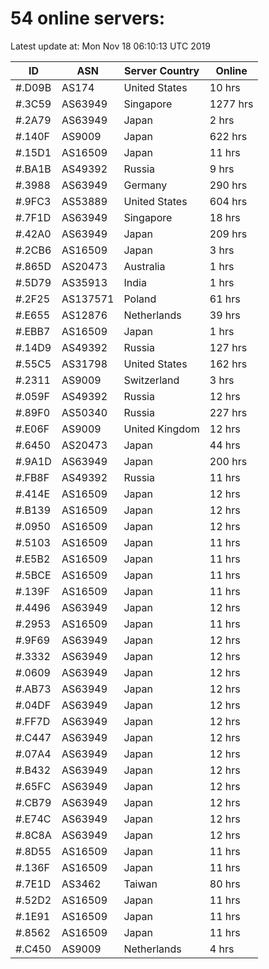 # 54 online servers:

Latest update at: Mon Nov 18 06:10:13 UTC 2019

| ID | ASN | Server Country | Online |
| -- | --- | -------------- | ------ |
| #.D09B | AS174 | United States | 10 hrs |
| #.3C59 | AS63949 | Singapore | 1277 hrs |
| #.2A79 | AS63949 | Japan | 2 hrs |
| #.140F | AS9009 | Japan | 622 hrs |
| #.15D1 | AS16509 | Japan | 11 hrs |
| #.BA1B | AS49392 | Russia | 9 hrs |
| #.3988 | AS63949 | Germany | 290 hrs |
| #.9FC3 | AS53889 | United States | 604 hrs |
| #.7F1D | AS63949 | Singapore | 18 hrs |
| #.42A0 | AS63949 | Japan | 209 hrs |
| #.2CB6 | AS16509 | Japan | 3 hrs |
| #.865D | AS20473 | Australia | 1 hrs |
| #.5D79 | AS35913 | India | 1 hrs |
| #.2F25 | AS137571 | Poland | 61 hrs |
| #.E655 | AS12876 | Netherlands | 39 hrs |
| #.EBB7 | AS16509 | Japan | 1 hrs |
| #.14D9 | AS49392 | Russia | 127 hrs |
| #.55C5 | AS31798 | United States | 162 hrs |
| #.2311 | AS9009 | Switzerland | 3 hrs |
| #.059F | AS49392 | Russia | 12 hrs |
| #.89F0 | AS50340 | Russia | 227 hrs |
| #.E06F | AS9009 | United Kingdom | 12 hrs |
| #.6450 | AS20473 | Japan | 44 hrs |
| #.9A1D | AS63949 | Japan | 200 hrs |
| #.FB8F | AS49392 | Russia | 11 hrs |
| #.414E | AS16509 | Japan | 12 hrs |
| #.B139 | AS16509 | Japan | 12 hrs |
| #.0950 | AS16509 | Japan | 12 hrs |
| #.5103 | AS16509 | Japan | 11 hrs |
| #.E5B2 | AS16509 | Japan | 11 hrs |
| #.5BCE | AS16509 | Japan | 11 hrs |
| #.139F | AS16509 | Japan | 11 hrs |
| #.4496 | AS63949 | Japan | 12 hrs |
| #.2953 | AS16509 | Japan | 11 hrs |
| #.9F69 | AS63949 | Japan | 12 hrs |
| #.3332 | AS63949 | Japan | 12 hrs |
| #.0609 | AS63949 | Japan | 12 hrs |
| #.AB73 | AS63949 | Japan | 12 hrs |
| #.04DF | AS63949 | Japan | 12 hrs |
| #.FF7D | AS63949 | Japan | 12 hrs |
| #.C447 | AS63949 | Japan | 12 hrs |
| #.07A4 | AS63949 | Japan | 12 hrs |
| #.B432 | AS63949 | Japan | 12 hrs |
| #.65FC | AS63949 | Japan | 12 hrs |
| #.CB79 | AS63949 | Japan | 12 hrs |
| #.E74C | AS63949 | Japan | 12 hrs |
| #.8C8A | AS63949 | Japan | 12 hrs |
| #.8D55 | AS16509 | Japan | 11 hrs |
| #.136F | AS16509 | Japan | 11 hrs |
| #.7E1D | AS3462 | Taiwan | 80 hrs |
| #.52D2 | AS16509 | Japan | 11 hrs |
| #.1E91 | AS16509 | Japan | 11 hrs |
| #.8562 | AS16509 | Japan | 11 hrs |
| #.C450 | AS9009 | Netherlands | 4 hrs |

